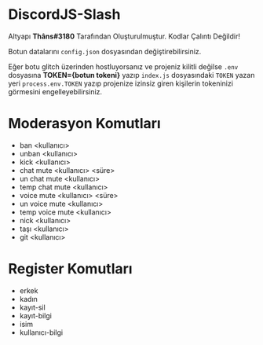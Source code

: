 # DiscordJS-Slash

Altyapı  **Thâns#3180**  Tarafından Oluşturulmuştur. Kodlar Çalıntı Değildir!

Botun datalarını `config.json` dosyasından değiştirebilirsiniz.

Eğer botu glitch üzerinden hostluyorsanız ve projeniz kilitli değilse `.env` dosyasına **TOKEN={botun tokeni}** yazıp `index.js` dosyasındaki `TOKEN` yazan yeri `process.env.TOKEN` yazıp projenize izinsiz giren kişilerin tokeninizi görmesini engelleyebilirsiniz.

# Moderasyon Komutları
- ban <kullanıcı> <sebep>
- unban <kullanıcı>
- kick <kullanıcı> <sebep>
- chat mute <kullanıcı> <süre> <sebep>
- un chat mute <kullanıcı>
- temp chat mute <kullanıcı> <sebep>
- voice mute <kullanıcı> <süre> <sebep>
- un voice mute <kullanıcı>
- temp voice mute <kullanıcı> <sebep>
- nick <kullanıcı> <isim>
- taşı <kullanıcı> <kanal>
- git <kullanıcı>

# Register Komutları
- erkek
- kadın
- kayıt-sil
- kayıt-bilgi
- isim
- kullanıcı-bilgi
